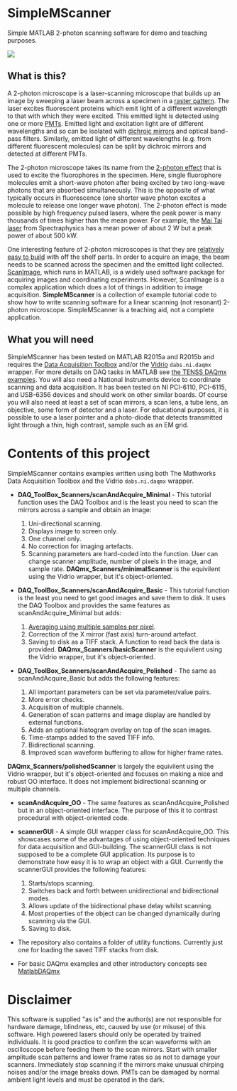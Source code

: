 # SimpleMScanner

Simple MATLAB 2-photon scanning software for demo and teaching purposes.

<img src="https://github.com/tenss/SimpleMScanner/blob/gh-pages/images/active_cells_smaller.jpg" />

## What is this?

A 2-photon microscope is a laser-scanning microscope that builds up an image by sweeping a laser beam across a specimen in a [raster pattern](https://en.wikipedia.org/wiki/Raster_scan). The laser excites fluorescent proteins which emit light of a different wavelength to that with which they were excited. 
This emitted light is detected using one or more [PMTs](https://en.wikipedia.org/wiki/Photomultiplier). 
Emitted light and excitation light are of different wavelengths and so can be isolated with [dichroic mirrors](https://en.wikipedia.org/wiki/Dichroic_filter) and optical
band-pass filters. 
Similarly, emitted light of different wavelengths (e.g. from different fluorescent molecules) can be split by dichroic mirrors and detected at different PMTs. 

The 2-photon microscope takes its name from the [2-photon effect](https://en.wikipedia.org/wiki/Two-photon_excitation_microscopy) that is used to excite the fluorophores in the specimen. 
Here, single fluorophore molecules emit a short-wave photon after being excited by two long-wave photons that are absorbed simultaneously. 
This is the opposite of what typically occurs in fluorescence (one shorter wave photon excites a molecule to release one longer wave photon). 
The 2-photon effect is made possible by high frequency pulsed lasers, where the peak power is many thousands of times higher than the mean power. 
For example, the [Mai Tai laser](http://www.spectra-physics.com/products/ultrafast-lasers/mai-tai#specs) from Spectraphysics has a mean power of about 2 W but a peak power of about 500 kW. 

One interesting feature of 2-photon microscopes is that they are [relatively easy to build](http://journals.plos.org/plosone/article?id=10.1371/journal.pone.0110475) with off the shelf parts. 
In order to acquire an image, the beam needs to be scanned across the specimen and the emitted light collected. 
[ScanImage](http://scanimage.vidriotechnologies.com), which runs in MATLAB, is a widely used software package for acquiring images and coordinating experiments. 
However, ScanImage is a complex application which does a lot of things in addition to image acquisition. 
**SimpleMScanner** is a collection of example tutorial code to show how to write scanning software for a linear scanning (not resonant) 2-photon microscope. 
SimpleMScanner is a teaching aid, not a complete application.


## What you will need
SimpleMScanner has been tested on MATLAB R2015a and R2015b and requires the [Data Acquisition Toolbox](https://uk.mathworks.com/products/daq/) and/or 
the [Vidrio](http://scanimage.vidriotechnologies.com) `dabs.ni.daqmx` wrapper. 
For more details on DAQ tasks in MATLAB see [the TENSS DAQmx examples](https://github.com/tenss/MatlabDAQmx).
You will also need a National Instruments device to coordinate scanning and data acquisition. 
It has been tested on NI PCI-6110, PCI-6115, and USB-6356 devices and should work on other similar boards. 
Of course you will also need at least a set of scan mirrors, a scan lens, a tube lens, an objective, some form of detector and a laser. 
For educational purposes, it is possible to use a laser pointer and a photo-diode that detects transmitted light through a thin, high contrast, sample such as an EM grid. 


# Contents of this project
SimpleMScanner contains examples written using both The Mathworks Data Acquisition Toolbox and the Vidrio `dabs.ni.daqmx` wrapper.

* **DAQ_ToolBox_Scanners/scanAndAcquire_Minimal** - 
  This tutorial function uses the DAQ Toolbox and is the least you need to scan the mirrors across a sample and obtain an image:
  1. Uni-directional scanning.
  2. Displays image to screen only.
  3. One channel only.
  4. No correction for imaging artefacts.
  5. Scanning parameters are hard-coded into the function. User can change scanner amplitude, number of pixels in the image, and sample rate.
**DAQmx_Scanners/minimalScanner** is the equivilent using the Vidrio wrapper, but it's object-oriented.

* **DAQ_ToolBox_Scanners/scanAndAcquire_Basic** - 
  This tutorial function is the least you need to get good images and save them to disk. 
  It uses the DAQ Toolbox and provides the same features as scanAndAcquire_Minimal but adds:
  1. [Averaging using multiple samples per pixel](https://raw.githubusercontent.com/tenss/SimpleMScanner/gh-pages/images/samples_per_pix_example.jpg).
  2. Correction of the X mirror (fast axis) turn-around artefact.
  3. Saving to disk as a TIFF stack. A function to read back the data is provided.
**DAQmx_Scanners/basicScanner** is the equivilent using the Vidrio wrapper, but it's object-oriented.

* **DAQ_ToolBox_Scanners/scanAndAcquire_Polished** - The same as scanAndAcquire_Basic but adds the following features:
  1. All important parameters can be set via parameter/value pairs.
  2. More error checks.
  3. Acquisition of multiple channels.
  4. Generation of scan patterns and image display are handled by external functions.
  5. Adds an optional histogram overlay on top of the scan images.
  6. Time-stamps added to the saved TIFF info.
  7. Bidirectional scanning.
  8. Improved scan waveform buffering to allow for higher frame rates.

**DAQmx_Scanners/polishedScanner** is largely the equivilent using the Vidrio wrapper, but it's object-oriented and focuses on making a nice and robust OO interface.
It does not implement bidirectional scanning or multiple channels. 


* **scanAndAcquire_OO** - The same features as scanAndAcquire_Polished but in an object-oriented interface. 
The purpose of this it to contrast procedural with object-oriented code.

* **scannerGUI** - A simple GUI wrapper class for scanAndAcquire_OO. 
This showcases some of the advantages of using object-oriented techniques for data acquisition and GUI-building. 
The scannerGUI class is not supposed to be a complete GUI application. 
Its purpose is to demonstrate how easy it is to wrap an object with a GUI. 
Currently the scannerGUI provides the following features:
  1. Starts/stops scanning.
  2. Switches back and forth between unidirectional and bidirectional modes.
  3. Allows update of the bidirectional phase delay whilst scanning.
  4. Most properties of the object can be changed dynamically during scanning via the GUI. 
  5. Saving to disk.



* The repository also contains a folder of utility functions. Currently just one for loading the saved TIFF stacks from disk.

* For basic DAQmx examples and other introductory concepts see [MatlabDAQmx](https://github.com/tenss/MatlabDAQmx)

# Disclaimer
This software is supplied "as is" and the author(s) are not responsible for hardware damage, blindness, etc, caused by use (or misuse) of this software. 
High powered lasers should only be operated by trained individuals. 
It is good practice to confirm the scan waveforms with an oscilloscope before feeding them to the scan mirrors. 
Start with smaller amplitude scan patterns and lower frame rates so as not to damage your scanners. 
Immediately stop scanning if the mirrors make unusual chirping noises and/or the image breaks down.
PMTs can be damaged by normal ambient light levels and must be operated in the dark.
